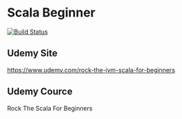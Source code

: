# Scala Beginner
[![Build Status](https://travis-ci.org/friendbear/RockBeginnerForScala.svg?branch=master)](https://travis-ci.org/friendbear/RockBeginnerForScala)
## Udemy Site

<https://www.udemy.com/rock-the-jvm-scala-for-beginners>

## Udemy Cource
Rock The Scala For Beginners


